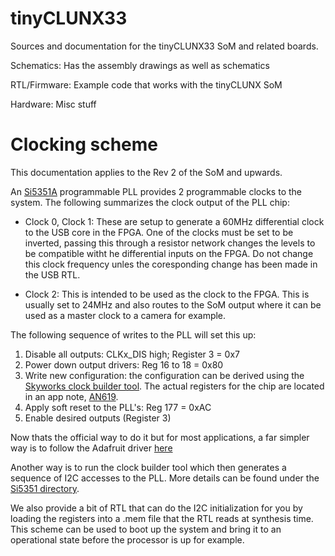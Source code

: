 # tinyCLUNX33

Sources and documentation for the tinyCLUNX33 SoM and related boards.

Schematics: Has the assembly drawings as well as schematics

RTL/Firmware: Example code that works with the tinyCLUNX SoM

Hardware: Misc stuff

# Clocking scheme

This documentation applies to the Rev 2 of the SoM and upwards.

An [Si5351A](https://www.skyworksinc.com/-/media/SkyWorks/SL/documents/public/data-sheets/Si5351-B.pdf) programmable PLL provides 2 programmable clocks to the system. The following summarizes the clock output of the PLL chip:

- Clock 0, Clock 1: These are setup to generate a 60MHz differential clock to the USB core in the FPGA. One of the clocks must be set to be inverted, passing this through a resistor network changes the levels to be compatible witht he differential inputs on the FPGA. Do not change this clock frequency unles the coresponding change has been made in the USB RTL.

- Clock 2: This is intended to be used as the clock to the FPGA. This is usually set to 24MHz and also routes to the SoM output where it can be used as a master clock to a camera for example.

The following sequence of writes to the PLL will set this up:
1. Disable all outputs: CLKx_DIS high; Register 3 = 0x7
2. Power down output drivers: Reg 16 to 18 = 0x80
3. Write new configuration: the configuration can be derived using the [Skyworks clock builder tool](https://tools.skyworksinc.com/timingfiles/latest-tools/clockbuilder-pro-installer.zip). The actual registers for the chip are located in an app note, [AN619](https://www.skyworksinc.com/-/media/SkyWorks/SL/documents/public/application-notes/AN619.pdf).
4. Apply soft reset to the PLL's: Reg 177 = 0xAC
5. Enable desired outputs (Register 3)

Now thats the official way to do it but for most applications, a far simpler way is to follow the Adafruit driver [here](https://github.com/adafruit/Adafruit_CircuitPython_SI5351/blob/main/adafruit_si5351.py)

Another way is to run the clock builder tool which then generates a sequence of I2C accesses to the PLL. More details can be found under the [Si5351 directory](Docs/Si5351).

We also provide a bit of RTL that can do the I2C initialization for you by loading the registers into a .mem file that the RTL reads at synthesis time. This scheme can be used to boot up the system and bring it to an operational state before the processor is up for example.
